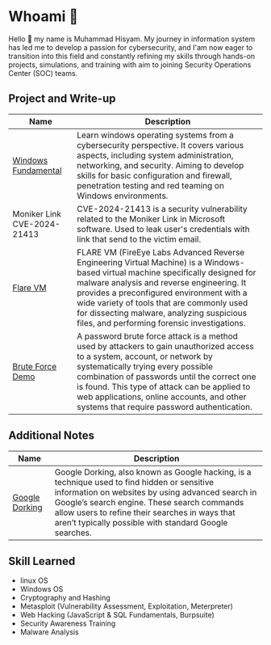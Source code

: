 # Whoami :penguin:
Hello :wave: my name is Muhammad Hisyam. My journey in information system has led me to develop a passion for cybersecurity, and I'am now eager to transition into this field and constantly refining my skills through hands-on projects, simulations, and training with aim to joining Security Operations Center (SOC) teams.

## Project and Write-up

| Name             | Description    | 
|-------------------|----------------------|
| <a href="https://github.com/md-hisyam/windowsmd" target="_blank"> Windows Fundamental </a>| Learn windows operating systems from a cybersecurity perspective. It covers various aspects, including system administration, networking, and security. Aiming to develop skills for basic configuration and firewall, penetration testing and red teaming on Windows environments.|
| Moniker Link CVE-2024-21413| CVE-2024-21413 is a security vulnerability related to the Moniker Link in Microsoft software. Used to leak user's credentials with link that send to the victim email.|
| <a href="https://github.com/md-hisyam/md-hisyam/blob/main/mdvmware.pdf" target="_blank"> Flare VM </a> | FLARE VM (FireEye Labs Advanced Reverse Engineering Virtual Machine) is a Windows-based virtual machine specifically designed for malware analysis and reverse engineering. It provides a preconfigured environment with a wide variety of tools that are commonly used for dissecting malware, analyzing suspicious files, and performing forensic investigations.|
| <a href="https://github.com/md-hisyam/md-hisyam/blob/main/mdbruteforce.pdf" target="_blank"> Brute Force Demo </a> | A password brute force attack is a method used by attackers to gain unauthorized access to a system, account, or network by systematically trying every possible combination of passwords until the correct one is found. This type of attack can be applied to web applications, online accounts, and other systems that require password authentication.|

## Additional Notes
| Name             | Description    | 
|-------------------|----------------------|
|<a href="https://github.com/md-hisyam/md-hisyam/blob/main/googledorks.pdf" target="_blank"> Google Dorking </a> | Google Dorking, also known as Google hacking, is a technique used to find hidden or sensitive information on websites by using advanced search in Google’s search engine. These search commands allow users to refine their searches in ways that aren’t typically possible with standard Google searches.|


## Skill Learned
- linux OS
- Windows OS
- Cryptography and Hashing
- Metasploit (Vulnerability Assessment, Exploitation, Meterpreter)
- Web Hacking (JavaScript & SQL Fundamentals, Burpsuite)
- Security Awareness Training
- Malware Analysis
